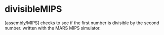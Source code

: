 # divisibleMIPS
[assembly/MIPS] checks to see if the first number is divisible by the second number. 
written with the MARS MIPS simulator.
